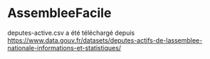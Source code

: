 # AssembleeFacile

deputes-active.csv a été téléchargé depuis https://www.data.gouv.fr/datasets/deputes-actifs-de-lassemblee-nationale-informations-et-statistiques/
